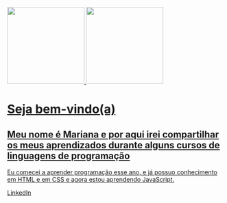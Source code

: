<div>
<a href="https://github.com/Maribarboza">
<img loading="lazy" height="180em" src="https://github-readme-stats.vercel.app/api/top-langs/?username=Maribarboza&layout=compact&langs_count=7&theme=dracula"/>
<img loading="lazy" height="180em" src="https://github-readme-stats.vercel.app/api?username=Maribarboza&show_icons=true&theme=dracula&include_all_commits=true&count_private=true"/>
 </div>
 <h1>Seja bem-vindo(a)</h1>

<h2>Meu nome é Mariana e por aqui irei compartilhar os meus aprendizados durante alguns cursos de linguagens de programação </h2>

<p>Eu comecei a aprender programação esse ano, e já possuo conhecimento em HTML e em CSS e agora estou aprendendo JavaScript.</p>
<a href="https://br.linkedin.com/in/marianabarboza11 " target="_blank">LinkedIn</a>

